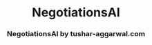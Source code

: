 <h1 align="center">NegotiationsAI</h1>
<h3 align="center">NegotiationsAI by tushar-aggarwal.com</h3>


